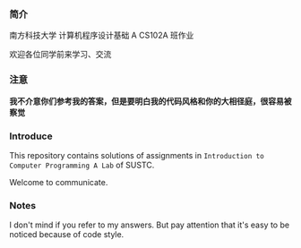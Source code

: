 ### 简介
南方科技大学 计算机程序设计基础 A CS102A 班作业

欢迎各位同学前来学习、交流

### 注意

**我不介意你们参考我的答案，但是要明白我的代码风格和你的大相径庭，很容易被察觉**

### Introduce

This repository contains solutions of assignments in `Introduction to Computer Programming A Lab` of SUSTC.

Welcome to communicate.

### Notes

I don't mind if you refer to my answers.
But pay attention that it's easy to be noticed because of code style.